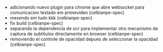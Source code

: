 - adicionando nuevo plugin para chrome que abre websocket para comunicacion testado em primevideo (celbianpe-spec)
- mexendo em tudo kkk (celbianpe-spec)
- fix build (celbianpe-spec)
- separando la dependencia de ocr para implementar otro mecanismo de captura de subtitulos directamente en browser (celbianpe-spec)
- removiendo el controle de opacidad depues de seleccionar la opacidad (celbianpe-spec)